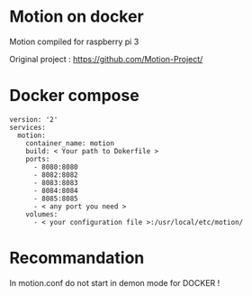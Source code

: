 # Motion on docker
Motion compiled for raspberry pi 3

Original project : https://github.com/Motion-Project/

# Docker compose

	version: '2'
	services:
	  motion:
		container_name: motion
		build: < Your path to Dokerfile >
		ports:
		  - 8080:8080
		  - 8082:8082
		  - 8083:8083
		  - 8084:8084
		  - 8085:8085
		  - < any port you need >
		volumes:
		  - < your configuration file >:/usr/local/etc/motion/

# Recommandation

In motion.conf do not start in demon mode for DOCKER !
